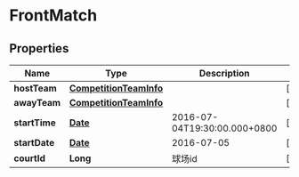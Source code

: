 
# FrontMatch

## Properties
Name | Type | Description | Notes
------------ | ------------- | ------------- | -------------
**hostTeam** | [**CompetitionTeamInfo**](CompetitionTeamInfo.md) |  |  [optional]
**awayTeam** | [**CompetitionTeamInfo**](CompetitionTeamInfo.md) |  |  [optional]
**startTime** | [**Date**](Date.md) | 2016-07-04T19:30:00.000+0800 |  [optional]
**startDate** | [**Date**](Date.md) | 2016-07-05 |  [optional]
**courtId** | **Long** | 球场id |  [optional]



